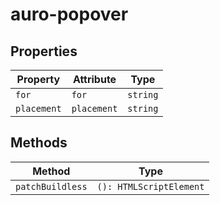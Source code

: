 # auro-popover

## Properties

| Property    | Attribute   | Type     |
|-------------|-------------|----------|
| `for`       | `for`       | `string` |
| `placement` | `placement` | `string` |

## Methods

| Method           | Type                    |
|------------------|-------------------------|
| `patchBuildless` | `(): HTMLScriptElement` |
